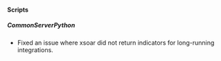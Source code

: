 
#### Scripts

##### CommonServerPython

- Fixed an issue where xsoar did not return indicators for long-running integrations.

